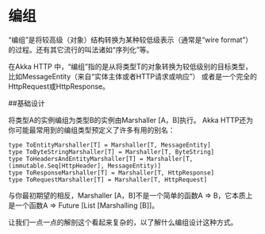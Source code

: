 # 编组

“编组”是将较高级（对象）结构转换为某种较低级表示（通常是“wire format”）的过程。还有其它流行的叫法诸如“序列化”等。

在Akka HTTP 中，“编组”指的是从将类型T的对象转换为较低级别的目标类型，比如MessageEntity（来自“实体主体或者HTTP请求或响应”） 或者是一个完全的HttpRequest或HttpResponse。

##基础设计

将类型A的实例编组为类型B的实例由Marshaller [A，B]执行。
Akka HTTP还为你可能最常用到的编组类型预定义了许多有用的别名：

```
type ToEntityMarshaller[T] = Marshaller[T, MessageEntity]
type ToByteStringMarshaller[T] = Marshaller[T, ByteString]
type ToHeadersAndEntityMarshaller[T] = Marshaller[T, (immutable.Seq[HttpHeader], MessageEntity)]
type ToResponseMarshaller[T] = Marshaller[T, HttpResponse]
type ToRequestMarshaller[T] = Marshaller[T, HttpRequest]

```

与你最初期望的相反，Marshaller [A，B]不是一个简单的函数A => B，它本质上是一个函数A => Future [List [Marshalling [B]]。

让我们一点一点的解剖这个看起来复杂的，以了解什么编组设计这种方式。

